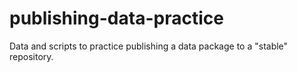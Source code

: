 # publishing-data-practice
Data and scripts to practice publishing a data package to a "stable" repository.
